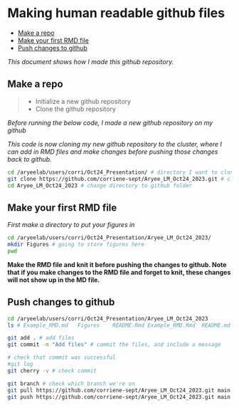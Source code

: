 Making human readable github files
================

- [Make a repo](#make-a-repo)
- [Make your first RMD file](#make-your-first-rmd-file)
- [Push changes to github](#push-changes-to-github)

*This document shows how I made this github repository.*

## Make a repo

> - Initialize a new github repository
> - Clone the github repository

*Before running the below code, I made a new github repository on my
github*

*This code is now cloning my new github repository to the cluster, where
I can add in RMD files and make changes before pushing those changes
back to github.*

``` bash
cd /aryeelab/users/corri/Oct24_Presentation/ # directory I want to clone the github into
git clone https://github.com/corriene-sept/Aryee_LM_Oct24_2023.git # clone github
cd Aryee_LM_Oct24_2023 # change directory to github folder
```

## Make your first RMD file

*First make a directory to put your figures in*

``` bash
cd /aryeelab/users/corri/Oct24_Presentation/Aryee_LM_Oct24_2023/
mkdir Figures # going to store figures here
pwd
```

**Make the RMD file and knit it before pushing the changes to github.
Note that if you make changes to the RMD file and forget to knit, these
changes will not show up in the MD file.**

## Push changes to github

``` bash
cd /aryeelab/users/corri/Oct24_Presentation/Aryee_LM_Oct24_2023
ls # Example_RMD.md   Figures    README.Rmd Example_RMD.Rmd  README.md

git add . # add files
git commit -m "Add files" # commit the files, and include a message

# check that commit was successful
#git log
git cherry -v # check commit

git branch # check which branch we're on
git pull https://github.com/corriene-sept/Aryee_LM_Oct24_2023.git main # pull changes from github
git push https://github.com/corriene-sept/Aryee_LM_Oct24_2023.git main # push changes to github
```
